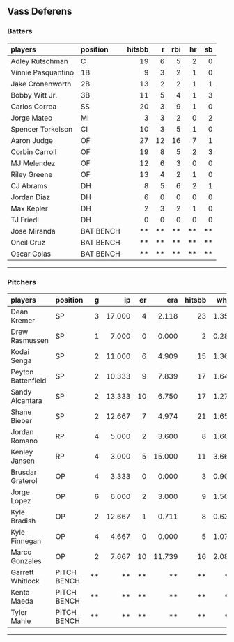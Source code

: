 ## Vass Deferens

### Batters

 
|players            |position  | hitsbb|  r| rbi| hr| sb| 
|:------------------|:---------|------:|--:|---:|--:|--:| 
|Adley Rutschman    |C         |     19|  6|   5|  2|  0| 
|Vinnie Pasquantino |1B        |      9|  3|   2|  1|  0| 
|Jake Cronenworth   |2B        |     13|  2|   2|  1|  1| 
|Bobby Witt Jr.     |3B        |     11|  5|   4|  1|  3| 
|Carlos Correa      |SS        |     20|  3|   9|  1|  0| 
|Jorge Mateo        |MI        |      3|  3|   2|  0|  2| 
|Spencer Torkelson  |CI        |     10|  3|   5|  1|  0| 
|Aaron Judge        |OF        |     27| 12|  16|  7|  1| 
|Corbin Carroll     |OF        |     19|  8|   5|  2|  3| 
|MJ Melendez        |OF        |     12|  6|   3|  0|  0| 
|Riley Greene       |OF        |     13|  4|   2|  1|  0| 
|CJ Abrams          |DH        |      8|  5|   6|  2|  1| 
|Jordan Diaz        |DH        |      6|  0|   0|  0|  0| 
|Max Kepler         |DH        |      2|  3|   2|  1|  0| 
|TJ Friedl          |DH        |      0|  0|   0|  0|  0| 
|Jose Miranda       |BAT BENCH |     **| **|  **| **| **| 
|Oneil Cruz         |BAT BENCH |     **| **|  **| **| **| 
|Oscar Colas        |BAT BENCH |     **| **|  **| **| **| 


* * *

### Pitchers

 
|players            |position    |  g|     ip| er|    era| hitsbb|  whip| so|  w| sv| 
|:------------------|:-----------|--:|------:|--:|------:|------:|-----:|--:|--:|--:| 
|Dean Kremer        |SP          |  3| 17.000|  4|  2.118|     23| 1.353| 15|  2|  0| 
|Drew Rasmussen     |SP          |  1|  7.000|  0|  0.000|      2| 0.286|  7|  1|  0| 
|Kodai Senga        |SP          |  2| 11.000|  6|  4.909|     15| 1.364| 19|  0|  0| 
|Peyton Battenfield |SP          |  2| 10.333|  9|  7.839|     17| 1.645|  6|  0|  0| 
|Sandy Alcantara    |SP          |  2| 13.333| 10|  6.750|     17| 1.275| 14|  0|  0| 
|Shane Bieber       |SP          |  2| 12.667|  7|  4.974|     21| 1.658|  8|  0|  0| 
|Jordan Romano      |RP          |  4|  5.000|  2|  3.600|      8| 1.600|  6|  1|  1| 
|Kenley Jansen      |RP          |  4|  3.000|  5| 15.000|     11| 3.667|  1|  0|  2| 
|Brusdar Graterol   |OP          |  4|  3.333|  0|  0.000|      3| 0.900|  1|  1|  0| 
|Jorge Lopez        |OP          |  6|  6.000|  2|  3.000|      9| 1.500|  8|  0|  1| 
|Kyle Bradish       |OP          |  2| 12.667|  1|  0.711|      8| 0.632| 11|  1|  0| 
|Kyle Finnegan      |OP          |  4|  4.667|  0|  0.000|      5| 1.071|  5|  0|  2| 
|Marco Gonzales     |OP          |  2|  7.667| 10| 11.739|     16| 2.087|  3|  1|  0| 
|Garrett Whitlock   |PITCH BENCH | **|     **| **|     **|     **|    **| **| **| **| 
|Kenta Maeda        |PITCH BENCH | **|     **| **|     **|     **|    **| **| **| **| 
|Tyler Mahle        |PITCH BENCH | **|     **| **|     **|     **|    **| **| **| **| 


* * *


